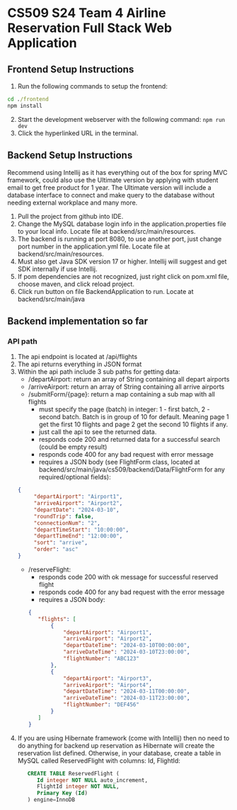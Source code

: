 # CS509 S24 Team 4 Airline Reservation Full Stack Web Application

## Frontend Setup Instructions

1. Run the following commands to setup the frontend:

```cmd
cd ./frontend
npm install

```

2. Start the development webserver with the following command: `npm run dev`
3. Click the hyperlinked URL in the terminal.


## Backend Setup Instructions
Recommend using Intellij as it has everything out of the box for spring MVC framework, could also use the Ultimate version by applying with student email to get free product for 1 year. The Ultimate version will include a database interface to connect and make query to the database without needing external workplace and many more.

1. Pull the project from github into IDE.
2. Change the MySQL database login info in the application.properties file to your local info. Locate file at backend/src/main/resources.
3. The backend is running at port 8080, to use another port, just change port number in the application.yml file. Locate file at backend/src/main/resources.
4. Must also get Java SDK version 17 or higher. Intellij will suggest and get SDK internally if use Intellij.
5. If pom dependencies are not recognized, just right click on pom.xml file, choose maven, and click reload project.
6. Click run button on file BackendApplication to run. Locate at backend/src/main/java

## Backend implementation so far
### API path
1. The api endpoint is located at /api/flights
2. The api returns everything in JSON format
3. Within the api path include 3 sub paths for getting data:
   - /departAirport: return an array of String containing all depart airports
   - /arriveAirport: return an array of String containing all arrive airports
   - /submitForm/{page}: return a map containing a sub map with all flights
     + must specify the page (batch) in integer: 1 - first batch, 2 - second batch. Batch is in group of 10 for default. Meaning page 1 get the first 10 flights and page 2 get the second 10 flights if any.
     + just call the api to see the returned data.
     + responds code 200 and returned data for a successful search (could be empty result)
     + responds code 400 for any bad request with error message
     + requires a JSON body (see FlightForm class, located at backend/src/main/java/cs509/backend/Data/FlightForm for any required/optional fields):
   ```json
   {
        "departAirport": "Airport1",
        "arriveAirport": "Airport2",
        "departDate": "2024-03-10",
        "roundTrip": false,
        "connectionNum": "2",
        "departTimeStart": "10:00:00",
        "departTimeEnd": "12:00:00",
        "sort": "arrive",
        "order": "asc"
   } 
   ```
   - /reserveFlight: 
     + responds code 200 with ok message for successful reserved flight
     + responds code 400 for any bad request with the error message
     + requires a JSON body:
     ```json
     {
        "flights": [
            {
                "departAirport": "Airport1",
                "arriveAirport": "Airport2",
                "departDateTime": "2024-03-10T00:00:00",
                "arriveDateTime": "2024-03-10T23:00:00",
                "flightNumber": "ABC123"
            },
            {
                "departAirport": "Airport3",
                "arriveAirport": "Airport4",
                "departDateTime": "2024-03-11T00:00:00",
                "arriveDateTime": "2024-03-11T23:00:00",
                "flightNumber": "DEF456"
            }
        ]
     }
     ```
4. If you are using Hibernate framework (come with Intellij) then no need to do anything for backend up reservation as Hibernate will create the reservation list defined. Otherwise, in your database, create a table in MySQL called ReservedFlight with columns: Id, FlightId:
     ```sql
        CREATE TABLE ReservedFlight (
           Id integer NOT NULL auto_increment,
           FlightId integer NOT NULL,
           Primary Key (Id)
        ) engine=InnoDB
     ```





